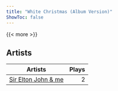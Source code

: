 ```yaml
---
title: "White Christmas (Album Version)"
ShowToc: false
---
```


{{< more >}}

## Artists
Artists | Plays 
----- | -----: 
[Sir Elton John & me](/artists/sir-elton-john-me-206023) | 2

